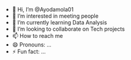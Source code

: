 - 👋 Hi, I’m @Ayodamola01
- 👀 I’m interested in meeting people
- 🌱 I’m currently learning Data Analysis
- 💞️ I’m looking to collaborate on Tech projects
- 📫 How to reach me 
- 😄 Pronouns: ...
- ⚡ Fun fact: ...

<!---
Ayodamola01/Ayodamola01 is a ✨ special ✨ repository because its `README.md` (this file) appears on your GitHub profile.
You can click the Preview link to take a look at your changes.
--->
